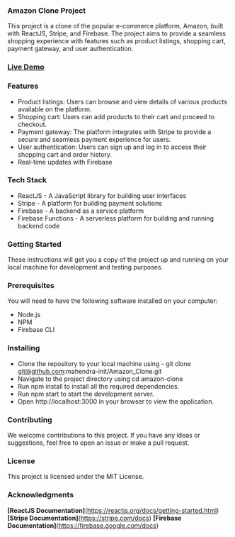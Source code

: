 ### **Amazon Clone Project**
This project is a clone of the popular e-commerce platform, Amazon, built with ReactJS, Stripe, and Firebase. The project aims to provide a seamless shopping experience with features such as product listings, shopping cart, payment gateway, and user authentication.

### **[Live Demo](https://clone-39de5.web.app/)**

### **Features**
- Product listings: Users can browse and view details of various products available on the platform.
- Shopping cart: Users can add products to their cart and proceed to checkout.
- Payment gateway: The platform integrates with Stripe to provide a secure and seamless payment experience for users.
- User authentication: Users can sign up and log in to access their shopping cart and order history.
- Real-time updates with Firebase

### **Tech Stack**
- ReactJS - A JavaScript library for building user interfaces
- Stripe - A platform for building payment solutions
- Firebase - A backend as a service platform
- Firebase Functions - A serverless platform for building and running backend code

### **Getting Started**
These instructions will get you a copy of the project up and running on your local machine for development and testing purposes.

### **Prerequisites**
You will need to have the following software installed on your computer:
- Node.js
- NPM
- Firebase CLI

### **Installing**
- Clone the repository to your local machine using - git clone git@github.com:mahendra-init/Amazon_Clone.git
- Navigate to the project directory using cd amazon-clone
- Run npm install to install all the required dependencies.
- Run npm start to start the development server.
- Open http://localhost:3000 in your browser to view the application.

### **Contributing**
We welcome contributions to this project. If you have any ideas or suggestions, feel free to open an issue or make a pull request.

### **License**
This project is licensed under the MIT License.


### **Acknowledgments**
**[ReactJS Documentation]**(https://reactjs.org/docs/getting-started.html)
**[Stripe Documentation]**(https://stripe.com/docs)
**[Firebase Documentation]**(https://firebase.google.com/docs)